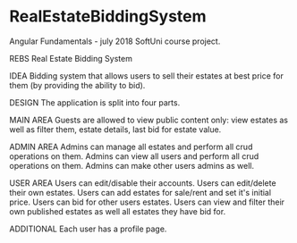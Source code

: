 # RealEstateBiddingSystem
Angular Fundamentals - july 2018 SoftUni course project.

REBS
Real Estate Bidding System

IDEA
Bidding system that allows users to sell their estates at best price for them (by providing the ability to bid).

DESIGN
The application is split into four parts.

MAIN AREA
Guests are allowed to view public content only: view estates as well as filter them, estate details, last bid for estate value.

ADMIN AREA
Admins can manage all estates and perform all crud operations on them.
Admins can view all users and perform all crud operations on them.
Admins can make other users admins as well.

USER AREA
Users can edit/disable their accounts.
Users can edit/delete their own estates.
Users can add estates for sale/rent and set it's initial price.
Users can bid for other users estates.
Users can view and filter their own published estates as well all estates they have bid for.

ADDITIONAL
Each user has a profile page.
